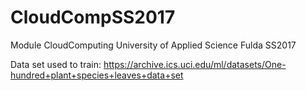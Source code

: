 # CloudCompSS2017
Module CloudComputing University of Applied Science Fulda SS2017

Data set used to train:
https://archive.ics.uci.edu/ml/datasets/One-hundred+plant+species+leaves+data+set
